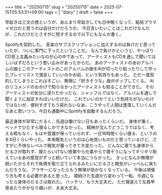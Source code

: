 +++
title = "20250715"
slug = "20250715"
date = 2025-07-15T05:53:51+09:00
tags = [ "diary" ]
draft = false
+++

早起きは三文の徳というが、あんまり早起きしても日中眠くなって、結局プラマイゼロだと思うのは自分だけだろうか。
今日言いたいことはこれだけなんだが、これだけだとさすがに短すぎるので以下にもなんか書く。

Spotifyを契約した。
音楽のサブスクリプションに加入するのは負けだと思っていたが、ついに軍門に下ったということだ。
なんで負けかというと、やっぱりCD至上主義みたいなのが心の中であって、アーティストもCDを通しで聞いてほしいはずだろという思い込みがあったからだ。
あのアーティストのあのアルバムの曲とこのアーティストのこのアルバムの曲をAIが切ったり貼ったりして作ったプレイリストで満足していいのかお前、という気持ちもあった。
ただ一度契約してしまうとこれはすごい、無限に「好きそうな」曲がポップしてくる。
AIのリコメンドのおかげで知らなかったアーティストも知ることができた。
そのアーティストの気分に浸りたかったら、シャッフルではなく、アルバムを通しで聞くように設定すればいいだけだ。
これでいいのか？という気持ちがないわけではないが、便利すぎてもう戻れないなあ、こうやって人間は堕落していくんだなあと思いつつ、今日も通勤中にSpotifyを起動するんだろう。

最近身体が非常にだるく、先週は働けない日もあったくらいだ。
身体が重く、ベッドでひたすら寝るしかできなかった。
精神が沈んでどうこうではなく、考える暇もなく、もはや意識が保っていられず、一日16時間くらい寝る、というのを4日くらいやった。
本来眠気というのは心地良いものだと思っているけど、さすがに不快なレベルで眠気が襲ってきて大変だった。
どんなに寝ても身体からだるさが取れず、寝たらいけない授業やら仕事やらで寝そうになってギリギリ耐えているあの感覚がずっと続いていて本当につらかった。
きっとなんか無理が続いたからそれで負債を取り立てられるみたいにだるさと眠気がいっぺんに来たんだろうな。
アラサーになったらもう無理が効かなくなっている。
今後は頑張り方も考える必要があると思った。
寝続けた先週から変わって一転、今週になったら身体のだるさは取れた。
バッチリ、もう大丈夫だ。
ただ寝違えて左肩甲骨あたりがかなり痛いが、まあ大丈夫。
